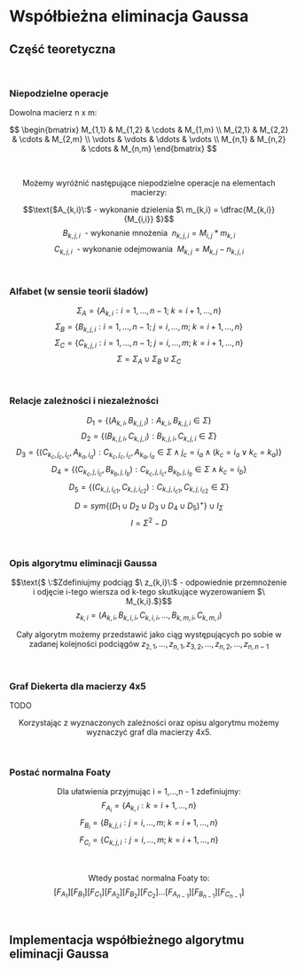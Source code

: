 # Współbieżna eliminacja Gaussa

## Część teoretyczna

<br />

### Niepodzielne operacje

Dowolna macierz n x m:

$$
\begin{bmatrix}
M_{1,1} & M_{1,2} & \cdots & M_{1,m} \\
M_{2,1} & M_{2,2} & \cdots & M_{2,m} \\
\vdots & \vdots & \ddots & \vdots \\
M_{n,1} & M_{n,2} & \cdots & M_{n,m} 
\end{bmatrix}
$$

<br />

$$\text{Możemy wyróżnić następujące niepodzielne operacje na elementach macierzy:}$$

$$\text{$A_{k,i}\:$ - wykonanie dzielenia $\ m_{k,i} = \dfrac{M_{k,i}}{M_{i,i}} $}$$
$$\text{$B_{k,j,i}\:$ - wykonanie mnożenia $\ n_{k,j,i} = M_{i,j} * m_{k,i} $}$$
$$\text{$C_{k,j,i}\:$ - wykonanie odejmowania $\ M_{k,j} = M_{k,j} - n_{k,j,i} $}$$

<br />

### Alfabet (w sensie teorii śladów)

$$\Sigma_{A} = \{ A_{k,i} : i = 1, \dots, n-1; \; k = i+1, \dots, n \}$$
$$\Sigma_{B} = \{ B_{k,j,i} : i = 1, \dots, n-1;\; j = i, \dots, m;\; k = i+1, \dots, n \}$$
$$\Sigma_{C} = \{ C_{k,j,i} : i = 1, \dots, n-1;\; j = i, \dots, m;\; k = i+1, \dots, n \}$$
$$\Sigma = \Sigma_{A} \cup \Sigma_{B} \cup \Sigma_{C}$$

<br />

### Relacje zależności i niezależności

$$D_{1} = \{(A_{k,i}, B_{k,j,i}) : A_{k,i}, B_{k,j,i} \in \Sigma\}$$
$$D_{2} = \{(B_{k,j,i}, C_{k,j,i}) : B_{k,j,i}, C_{k,j,i} \in \Sigma\}$$
$$D_{3} = \{(C_{k_{c},j_{c},i_{c}}, A_{k_{a},i_{a}}) : C_{k_{c},j_{c},i_{c}}, A_{k_{a},i_{a}} \in \Sigma\; \land\; j_{c} = i_{a}\; \land\; (k_{c} = i_{a} \lor k_{c} = k_{a} ) \}$$
$$D_{4} = \{(C_{k_{c},j,i_{c}}, B_{k_{b},j,i_{b}}) : C_{k_{c},j,i_{c}}, B_{k_{b},j,i_{b}} \in \Sigma\; \land\; k_{c} = i_{b} \}$$
$$D_{5} = \{(C_{k,j,i_{c1}}, C_{k,j,i_{c2}}) : C_{k,j,i_{c1}}, C_{k,j,i_{c2}} \in \Sigma \}$$
$$D = sym\{(D_{1} \cup D_{2} \cup D_{3} \cup D_{4} \cup D_{5})^+\} \cup I_{\Sigma}$$
$$I = \Sigma^2 - D$$

<br />

### Opis algorytmu eliminacji Gaussa

$$\text{$ \:$Zdefiniujmy podciąg $\ z_{k,i}\:$ - odpowiednie przemnożenie i odjęcie i-tego wiersza od k-tego skutkujące wyzerowaniem $\ M_{k,i}.$}$$
$$z_{k,i} = (A_{k,i},B_{k,i,i},C_{k,i,i},\dots,B_{k,m,i},C_{k,m,i})$$

$$\text{Cały algorytm możemy przedstawić jako ciąg występujących po sobie w zadanej kolejności podciągów $z_{2,1},\dots,z_{n,1},z_{3,2},\dots,z_{n,2},\dots,z_{n,n-1}$}$$

<br />

### Graf Diekerta dla macierzy 4x5

TODO

$$\text{Korzystając z wyznaczonych zależności oraz opisu algorytmu możemy wyznaczyć graf dla macierzy 4x5.}$$


<br />

### Postać normalna Foaty

$$\text{Dla ułatwienia przyjmując i = 1,...,n - 1 zdefiniujmy: }$$
$$F_{A_{i}} = \{A_{k,i}: k=i+1,\dots,n \}$$
$$F_{B_{i}} = \{B_{k,j,i}: j = i, \dots, m;\; k = i+1, \dots, n \}$$
$$F_{C_{i}} = \{C_{k,j,i}: j = i, \dots, m;\; k = i+1, \dots, n \}$$

<br />

$$\text{Wtedy postać normalna Foaty to: }$$
$$[F_{A_{1}}][F_{B_{1}}][F_{C_{1}}][F_{A_{2}}][F_{B_{2}}][F_{C_{2}}]\dots[F_{A_{n-1}}][F_{B_{n-1}}][F_{C_{n-1}}]$$

<br />

## Implementacja współbieżnego algorytmu eliminacji Gaussa